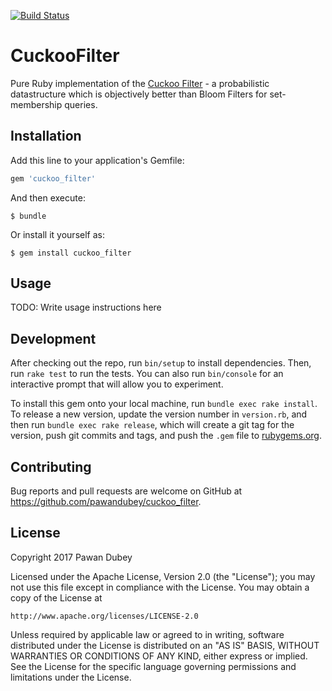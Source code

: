 [![Build Status](https://travis-ci.com/pawandubey/cuckoo_filter.svg?token=3cAzkSrcDxPpHpxsqQyX&branch=master)](https://travis-ci.com/pawandubey/cuckoo_filter)

# CuckooFilter

Pure Ruby implementation of the [Cuckoo Filter](https://www.cs.cmu.edu/~dga/papers/cuckoo-conext2014.pdf) - a probabilistic datastructure which is objectively better than Bloom Filters for set-membership queries.

## Installation

Add this line to your application's Gemfile:

```ruby
gem 'cuckoo_filter'
```

And then execute:

    $ bundle

Or install it yourself as:

    $ gem install cuckoo_filter

## Usage

TODO: Write usage instructions here

## Development

After checking out the repo, run `bin/setup` to install dependencies. Then, run `rake test` to run the tests. You can also run `bin/console` for an interactive prompt that will allow you to experiment.

To install this gem onto your local machine, run `bundle exec rake install`. To release a new version, update the version number in `version.rb`, and then run `bundle exec rake release`, which will create a git tag for the version, push git commits and tags, and push the `.gem` file to [rubygems.org](https://rubygems.org).

## Contributing

Bug reports and pull requests are welcome on GitHub at https://github.com/pawandubey/cuckoo_filter.

## License

Copyright 2017 Pawan Dubey

Licensed under the Apache License, Version 2.0 (the "License");
you may not use this file except in compliance with the License.
You may obtain a copy of the License at

    http://www.apache.org/licenses/LICENSE-2.0

Unless required by applicable law or agreed to in writing, software
distributed under the License is distributed on an "AS IS" BASIS,
WITHOUT WARRANTIES OR CONDITIONS OF ANY KIND, either express or implied.
See the License for the specific language governing permissions and
limitations under the License.

